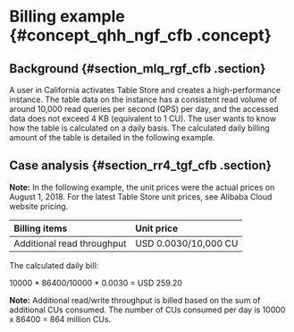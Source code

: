 # Billing example {#concept_qhh_ngf_cfb .concept}

## Background {#section_mlq_rgf_cfb .section}

A user in California activates Table Store and creates a high-performance instance. The table data on the instance has a consistent read volume of around 10,000 read queries per second \(QPS\) per day, and the accessed data does not exceed 4 KB \(equivalent to 1 CU\). The user wants to know how the table is calculated on a daily basis. The calculated daily billing amount of the table is detailed in the following example.

## Case analysis {#section_rr4_tgf_cfb .section}

**Note:** In the following example, the unit prices were the actual prices on August 1, 2018. For the latest Table Store unit prices, see Alibaba Cloud website pricing.

|Billing items|Unit price|
|:------------|:---------|
|Additional read throughput|USD 0.0030/10,000 CU|

The calculated daily bill:

10000 \* 86400/10000 \* 0.0030 = USD 259.20

**Note:** Additional read/write throughput is billed based on the sum of additional CUs consumed. The number of CUs consumed per day is 10000 x 86400 = 864 million CUs.

